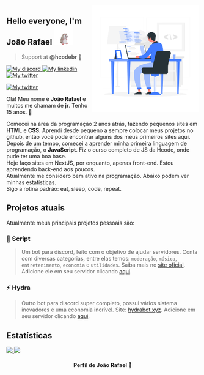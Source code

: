 <img align="right" src="coding.svg" max-width="280px" width="280px" align="right">

<h2 align="left"> Hello everyone, I'm João Rafael <img src="hedgehog.gif" width="50px"></h2>


> Support at **@hcodebr** 🦔

<p align="left">
    <a href="https://discord.com/users/572827880091025408">
        <img alt="My discord" src="https://img.shields.io/static/v1?style=flat-square&logo=discord&label=Discord&message=john.ces%232021&color=black">
    </a>
    <a href="https://www.linkedin.com/in/joaorceschini/">
        <img alt="My linkedin" src="https://img.shields.io/static/v1?style=flat-square&logo=linkedin&label=Linkedin&message=joaorceschini&color=white">
    </a>
    <a href="https://twitter.com/joaorceschini">
        <img alt="My twitter" src="https://img.shields.io/static/v1?style=flat-square&logo=twitter&label=Twitter&message=Jo%C3%A3o%20Rafael&color=7ae">
    </a>
</p>

<p align="left">
    <a href="#">
        <img alt="My twitter" src="https://img.shields.io/github/followers/joaorceschini?style=flat-square&logo=github&label=Followers&color=7ae">
    </a>
</p>

Olá! Meu nome é **João Rafael** e muitos me chamam de **jr**. Tenho 15 anos. 🚀

Comecei na área da programação 2 anos atrás, fazendo pequenos sites em **HTML** e **CSS**. Aprendi desde pequeno a sempre colocar meus projetos no github, então você pode encontrar alguns dos meus primeiros sites aqui.<br>
Depois de um tempo, comecei a aprender minha primeira linguagem de programação, o **JavaScript**. Fiz o curso completo de JS da Hcode, onde pude ter uma boa base.<br>
Hoje faço sites em NextJS, por enquanto, apenas front-end. Estou aprendendo back-end aos poucos.<br>
Atualmente me considero bem ativo na programação. Abaixo podem ver minhas estatísticas.<br>
Sigo a rotina padrão: eat, sleep, code, repeat.

## Projetos atuais

Atualmente meus principais projetos pessoais são:
### 👾 Script
> Um bot para discord, feito com o objetivo de ajudar servidores. Conta com diversas categorias, entre elas temos: `moderação`, `música`, `entretenimento`, `economia` e `utilidades`.
> Saiba mais no <a href="https://script-bot.vercel.app/">site oficial</a>.
> Adicione ele em seu servidor clicando <a href="https://discord.com/oauth2/authorize?=&client_id=762764583793459200&scope=bot&permissions=8">aqui</a>.<br>

### ⚡ Hydra
> Outro bot para discord super completo, possui vários sistema inovadores e uma economia incrível.
> Site: <a href="https://hydrabot.xyz/">hydrabot.xyz</a>.
> Adicione em seu servidor clicando <a href="https://discord.com/oauth2/authorize?=&client_id=716708153143590952&scope=bot&permissions=8">aqui</a>.<br>

## Estatísticas

<div>
  <a href="https://github.com/joaorceschini/">
    <img height="180em" src="https://github-readme-stats.vercel.app/api?username=joaorceschini&show_icons=true&theme=dark">
    <img height="180em" src="https://github-readme-stats.vercel.app/api/top-langs/?username=joaorceschini&layout=compact&theme=dark">
  </a>
</div>

<h4 align="center">
    Perfil de João Rafael 🦔
</h4>
